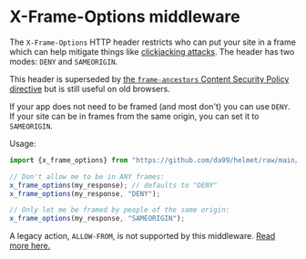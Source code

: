 # X-Frame-Options middleware

The `X-Frame-Options` HTTP header restricts who can put your site in a frame which can help mitigate things like [clickjacking attacks](https://en.wikipedia.org/wiki/Clickjacking). The header has two modes: `DENY` and `SAMEORIGIN`.

This header is superseded by [the `frame-ancestors` Content Security Policy directive](https://developer.mozilla.org/en-US/docs/Web/HTTP/Headers/Content-Security-Policy/frame-ancestors) but is still useful on old browsers.

If your app does not need to be framed (and most don't) you can use `DENY`. If your site can be in frames from the same origin, you can set it to `SAMEORIGIN`.

Usage:

```javascript
import {x_frame_options} from "https://github.com/da99/helmet/raw/main/middlewares/x-frame-options.ts";

// Don't allow me to be in ANY frames:
x_frame_options(my_response); // defaults to "DENY"
x_frame_options(my_response, "DENY");

// Only let me be framed by people of the same origin:
x_frame_options(my_response, "SAMEORIGIN");
```

A legacy action, `ALLOW-FROM`, is not supported by this middleware. [Read more here.](https://github.com/helmetjs/helmet/wiki/How-to-use-X%E2%80%93Frame%E2%80%93Options's-%60ALLOW%E2%80%93FROM%60-directive)
